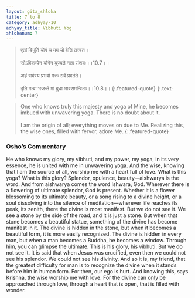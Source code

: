 ```yaml
---
layout: gita_shloka
title: 7 to 8
category: adhyay-10
adhyay_title: Vibhūti Yog
shlokanum: 7
---
```


> एतां विभूतिं योगं च मम यो वेत्ति तत्त्वतः।<br><br>सोऽविकम्पेन योगेन युज्यते नात्र संशयः।।10.7।।<br><br>अहं सर्वस्य प्रभवो मत्तः सर्वं प्रवर्तते।<br><br>इति मत्वा भजन्ते मां बुधा भावसमन्विताः।।10.8।।
{:.featured-quote} 
{:.text-center}

> One who knows truly this majesty and yoga of Mine, he becomes imbued with unwavering yoga. There is no doubt about it.<br><br>I am the origin of all; everything moves on due to Me. Realizing this, the wise ones, filled with fervor, adore Me.
{:.featured-quote}

### Osho’s Commentary
He who knows my glory, my vibhuti, and my power, my yoga, in its very essence, he is united with me in unwavering yoga. And the wise, knowing that I am the source of all, worship me with a heart full of love.
What is this yoga? What is this glory? Splendor, opulence, beauty—aishwarya is the word. And from aishwarya comes the word Ishwara, God. Wherever there is a flowering of ultimate splendor, God is present.
Whether it is a flower blossoming to its ultimate beauty, or a song rising to a divine height, or a soul dissolving into the silence of meditation—wherever life reaches its peak, its zenith, there the divine is most manifest.
But we do not see it. We see a stone by the side of the road, and it is just a stone. But when that stone becomes a beautiful statue, something of the divine has become manifest in it. The divine is hidden in the stone, but when it becomes a beautiful form, it is more easily recognized. The divine is hidden in every man, but when a man becomes a Buddha, he becomes a window. Through him, you can glimpse the ultimate. This is his glory, his vibhuti.
But we do not see it. It is said that when Jesus was crucified, even then we could not see his splendor. We could not see his divinity. And so it is, my friend, that the greatest difficulty for man is to recognize the divine when it stands before him in human form. For then, our ego is hurt.
And knowing this, says Krishna, the wise worship me with love. For the divine can only be approached through love, through a heart that is open, that is filled with wonder.
